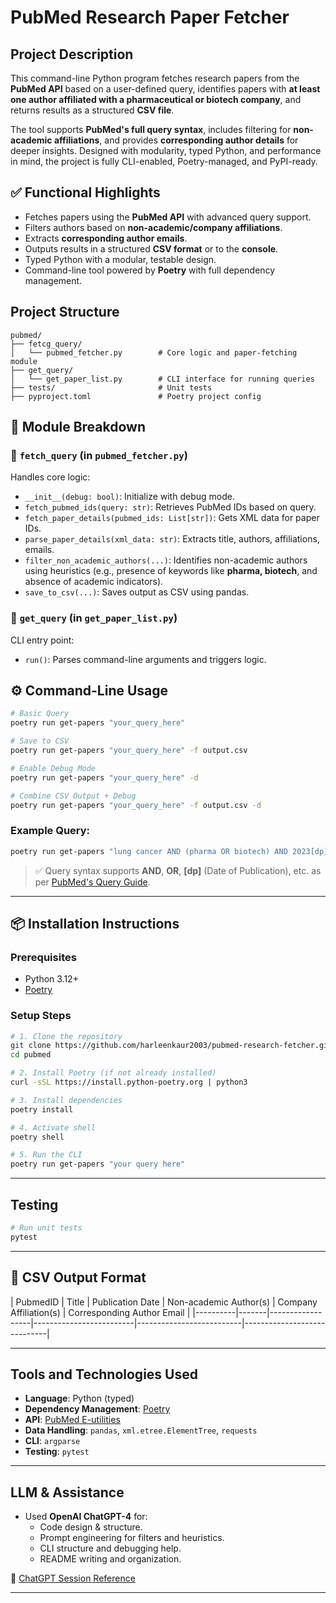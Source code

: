 #  PubMed Research Paper Fetcher

##  Project Description

This command-line Python program fetches research papers from the **PubMed API** based on a user-defined query, identifies papers with **at least one author affiliated with a pharmaceutical or biotech company**, and returns results as a structured **CSV file**.

The tool supports **PubMed's full query syntax**, includes filtering for **non-academic affiliations**, and provides **corresponding author details** for deeper insights. Designed with modularity, typed Python, and performance in mind, the project is fully CLI-enabled, Poetry-managed, and PyPI-ready.


## ✅ Functional Highlights

-  Fetches papers using the **PubMed API** with advanced query support.
-  Filters authors based on **non-academic/company affiliations**.
-  Extracts **corresponding author emails**.
-  Outputs results in a structured **CSV format** or to the **console**.
-  Typed Python with a modular, testable design.
-  Command-line tool powered by **Poetry** with full dependency management.



##  Project Structure

```
pubmed/
├── fetcg_query/
│   └── pubmed_fetcher.py        # Core logic and paper-fetching module
├── get_query/
│   └── get_paper_list.py        # CLI interface for running queries
├── tests/                       # Unit tests
├── pyproject.toml               # Poetry project config  

```



## 🧱 Module Breakdown

### 🔹 `fetch_query` (in `pubmed_fetcher.py`)
Handles core logic:
- `__init__(debug: bool)`: Initialize with debug mode.
- `fetch_pubmed_ids(query: str)`: Retrieves PubMed IDs based on query.
- `fetch_paper_details(pubmed_ids: List[str])`: Gets XML data for paper IDs.
- `parse_paper_details(xml_data: str)`: Extracts title, authors, affiliations, emails.
- `filter_non_academic_authors(...)`: Identifies non-academic authors using heuristics (e.g., presence of keywords like **pharma, biotech**, and absence of academic indicators).
- `save_to_csv(...)`: Saves output as CSV using pandas.

### 🔹 `get_query` (in `get_paper_list.py`)
CLI entry point:
- `run()`: Parses command-line arguments and triggers logic.


## ⚙️ Command-Line Usage

```bash
# Basic Query
poetry run get-papers "your_query_here"

# Save to CSV
poetry run get-papers "your_query_here" -f output.csv

# Enable Debug Mode
poetry run get-papers "your_query_here" -d

# Combine CSV Output + Debug
poetry run get-papers "your_query_here" -f output.csv -d
```

### Example Query:
```bash
poetry run get-papers "lung cancer AND (pharma OR biotech) AND 2023[dp]" -f results.csv -d
```

> ✅ Query syntax supports **AND**, **OR**, **[dp]** (Date of Publication), etc. as per [PubMed's Query Guide](https://www.ncbi.nlm.nih.gov/books/NBK25497/).

---

## 📦 Installation Instructions

### Prerequisites
- Python 3.12+
- [Poetry](https://python-poetry.org/docs/)

### Setup Steps

```bash
# 1. Clone the repository
git clone https://github.com/harleenkaur2003/pubmed-research-fetcher.git
cd pubmed

# 2. Install Poetry (if not already installed)
curl -sSL https://install.python-poetry.org | python3

# 3. Install dependencies
poetry install

# 4. Activate shell
poetry shell

# 5. Run the CLI
poetry run get-papers "your query here"
```

---

##  Testing

```bash
# Run unit tests
pytest
```

---

## 🧾 CSV Output Format

| PubmedID | Title | Publication Date | Non-academic Author(s) | Company Affiliation(s) | Corresponding Author
Email |
|----------|-------|------------------|-------------------------|--------------------------|-----------------------------|

---


##  Tools and Technologies Used

- **Language**: Python (typed)
- **Dependency Management**: [Poetry](https://python-poetry.org/)
- **API**: [PubMed E-utilities](https://www.ncbi.nlm.nih.gov/books/NBK25497/)
- **Data Handling**: `pandas`, `xml.etree.ElementTree`, `requests`
- **CLI**: `argparse`
- **Testing**: `pytest`

---

##  LLM & Assistance

- Used **OpenAI ChatGPT-4** for:
  - Code design & structure.
  - Prompt engineering for filters and heuristics.
  - CLI structure and debugging help.
  - README writing and organization.

🔗 [ChatGPT Session Reference](https://chatgpt.com/share/67ce4517-b6c4-8012-9db2-42090ff54487)

---


